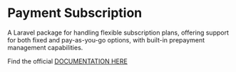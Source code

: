 # Payment Subscription

A Laravel package for handling flexible subscription plans, offering support for both fixed and pay-as-you-go options, with built-in prepayment management capabilities.

Find the official [DOCUMENTATION HERE](https://yupidoc.com/projects/payment-subscription/preview)
